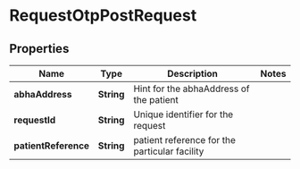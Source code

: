 

# RequestOtpPostRequest


## Properties

| Name | Type | Description | Notes |
|------------ | ------------- | ------------- | -------------|
|**abhaAddress** | **String** | Hint for the abhaAddress of the patient |  |
|**requestId** | **String** | Unique identifier for the request |  |
|**patientReference** | **String** | patient reference for the particular facility |  |



